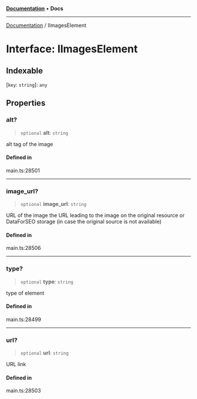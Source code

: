 [**Documentation**](../README.md) • **Docs**

***

[Documentation](../globals.md) / IImagesElement

# Interface: IImagesElement

## Indexable

 \[`key`: `string`\]: `any`

## Properties

### alt?

> `optional` **alt**: `string`

alt tag of the image

#### Defined in

main.ts:28501

***

### image\_url?

> `optional` **image\_url**: `string`

URL of the image
the URL leading to the image on the original resource or DataForSEO storage (in case the original source is not available)

#### Defined in

main.ts:28506

***

### type?

> `optional` **type**: `string`

type of element

#### Defined in

main.ts:28499

***

### url?

> `optional` **url**: `string`

URL link

#### Defined in

main.ts:28503
